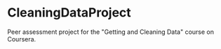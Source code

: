 CleaningDataProject
===================

Peer assessment project for the "Getting and Cleaning Data" course on Coursera.
